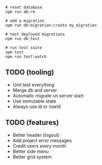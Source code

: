 
    # reset database
    npm run db:rm
    
    # add a migration
    npm run db:migration:create my_migration
        
    # test deployed migrations
    npm run db:test

    # run test suite
    npm test
    npm run test:watch
 
    
TODO (tooling)
--------------

- Unit test everything
- Merge db and server
- Automatic migrate on server start
- Use immutable state
- Always use id or rowId

TODO (features)
---------------

- Better header (logout)
- Add project error messages
- Credit users every month
- Better side menu
- Better grid system